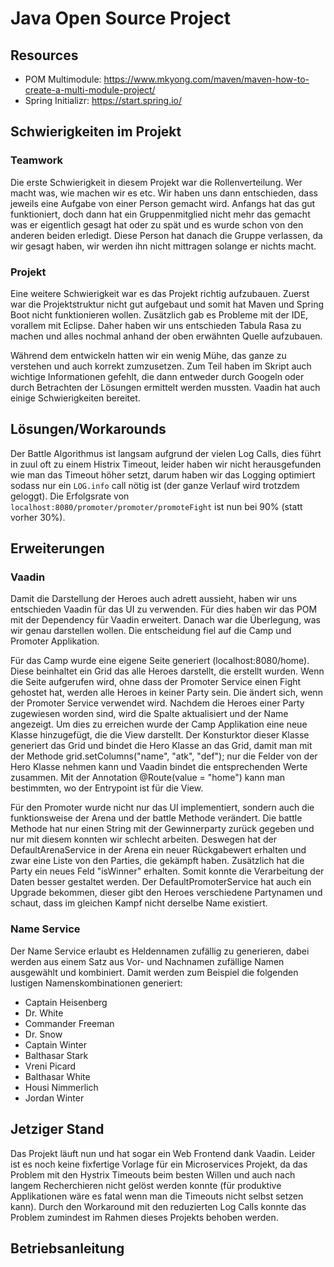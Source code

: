 # Java Open Source Project

## Resources

- POM Multimodule: https://www.mkyong.com/maven/maven-how-to-create-a-multi-module-project/
- Spring Initializr: https://start.spring.io/


## Schwierigkeiten im Projekt

### Teamwork

Die erste Schwierigkeit in diesem Projekt war die Rollenverteilung. Wer macht was, wie machen wir es etc. Wir haben uns dann entschieden, dass jeweils eine Aufgabe von einer Person gemacht wird. Anfangs hat das gut funktioniert, doch dann hat ein Gruppenmitglied nicht mehr das gemacht was er eigentlich gesagt hat oder zu spät und es wurde schon von den anderen beiden erledigt. Diese Person hat danach die Gruppe verlassen, da wir gesagt haben, wir werden ihn nicht mittragen solange er nichts macht.

### Projekt

Eine weitere Schwierigkeit war es das Projekt richtig aufzubauen. Zuerst war die Projektstruktur nicht gut aufgebaut und somit hat Maven und Spring Boot nicht funktionieren wollen. Zusätzlich gab es Probleme mit der IDE, vorallem mit Eclipse. Daher haben wir uns entschieden Tabula Rasa zu machen und alles nochmal anhand der oben erwähnten Quelle aufzubauen.

Während dem entwickeln hatten wir ein wenig Mühe, das ganze zu verstehen und auch korrekt zumzusetzen. Zum Teil haben im
Skript auch wichtige Informationen gefehlt, die dann entweder durch Googeln oder durch Betrachten der Lösungen ermittelt
werden mussten. Vaadin hat auch einige Schwierigkeiten bereitet.


## Lösungen/Workarounds

Der Battle Algorithmus ist langsam aufgrund der vielen Log Calls, dies führt in zuul oft zu einem Histrix Timeout, leider haben wir nicht herausgefunden wie man das Timeout höher setzt, darum haben wir das Logging optimiert sodass nur ein `LOG.info` call nötig ist (der ganze Verlauf wird trotzdem geloggt). Die Erfolgsrate von `localhost:8080/promoter/promoter/promoteFight` ist nun bei 90% (statt vorher 30%).

## Erweiterungen

### Vaadin

Damit die Darstellung der Heroes auch adrett aussieht, haben wir uns entschieden Vaadin für das UI zu verwenden. Für dies haben wir das POM mit der Dependency für Vaadin erweitert. Danach war die Überlegung, was wir genau darstellen wollen. Die entscheidung fiel auf die Camp und Promoter Applikation. 

Für das Camp wurde eine eigene Seite generiert (localhost:8080/home). Diese beinhaltet ein Grid das alle Heroes darstellt, die erstellt wurden. Wenn die Seite aufgerufen wird, ohne dass der Promoter Service einen Fight gehostet hat, werden alle Heroes in keiner Party sein. Die ändert sich, wenn der Promoter Service verwendet wird. Nachdem die Heroes einer Party zugewiesen worden sind, wird die Spalte aktualisiert und der Name angezeigt. Um dies zu erreichen wurde der Camp Applikation eine neue Klasse hinzugefügt, die die View darstellt. Der Konsturktor dieser Klasse generiert das Grid und bindet die Hero Klasse an das Grid, damit man mit der Methode grid.setColumns("name", "atk", "def"); nur die Felder von der Hero Klasse nehmen kann und Vaadin bindet die entsprechenden Werte zusammen. Mit der Annotation @Route(value = "home") kann man bestimmten, wo der Entrypoint ist für die View.

Für den Promoter wurde nicht nur das UI implementiert, sondern auch die funktionsweise der Arena und der battle Methode verändert. Die battle Methode hat nur einen String mit der Gewinnerparty zurück gegeben und nur mit diesem konnten wir schlecht arbeiten. Deswegen hat der DefaultArenaService in der Arena ein neuer Rückgabewert erhalten und zwar eine Liste von den Parties, die gekämpft haben. Zusätzlich hat die Party ein neues Feld "isWinner" erhalten. Somit konnte die Verarbeitung der Daten besser gestaltet werden. Der DefaultPromoterService hat auch ein Upgrade bekommen, dieser gibt den Heroes verschiedene Partynamen und schaut, dass im gleichen Kampf nicht derselbe Name existiert. 

### Name Service

Der Name Service erlaubt es Heldennamen zufällig zu generieren, dabei werden aus einem Satz aus Vor- und Nachnamen zufällige Namen ausgewählt und kombiniert. Damit werden zum Beispiel die folgenden lustigen Namenskombinationen generiert:

- Captain Heisenberg
- Dr. White
- Commander Freeman
- Dr. Snow
- Captain Winter
- Balthasar Stark
- Vreni Picard
- Balthasar White
- Housi Nimmerlich
- Jordan Winter

## Jetziger Stand

Das Projekt läuft nun und hat sogar ein Web Frontend dank Vaadin. Leider ist es noch keine fixfertige Vorlage für ein
Microservices Projekt, da das Problem mit den Hystrix Timeouts beim besten Willen und auch nach langem Recherchieren nicht
gelöst werden konnte (für produktive Applikationen wäre es fatal wenn man die Timeouts nicht selbst setzen kann). Durch
den Workaround mit den reduzierten Log Calls konnte das Problem zumindest im Rahmen dieses Projekts behoben werden.

## Betriebsanleitung



